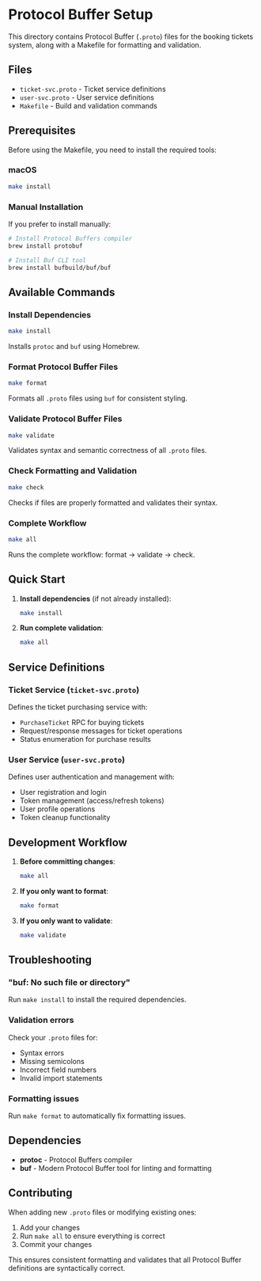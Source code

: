 # Protocol Buffer Setup

This directory contains Protocol Buffer (`.proto`) files for the booking tickets system, along with a Makefile for formatting and validation.

## Files

- `ticket-svc.proto` - Ticket service definitions
- `user-svc.proto` - User service definitions
- `Makefile` - Build and validation commands

## Prerequisites

Before using the Makefile, you need to install the required tools:

### macOS
```bash
make install
```

### Manual Installation
If you prefer to install manually:

```bash
# Install Protocol Buffers compiler
brew install protobuf

# Install Buf CLI tool
brew install bufbuild/buf/buf
```

## Available Commands

### Install Dependencies
```bash
make install
```
Installs `protoc` and `buf` using Homebrew.

### Format Protocol Buffer Files
```bash
make format
```
Formats all `.proto` files using `buf` for consistent styling.

### Validate Protocol Buffer Files
```bash
make validate
```
Validates syntax and semantic correctness of all `.proto` files.

### Check Formatting and Validation
```bash
make check
```
Checks if files are properly formatted and validates their syntax.

### Complete Workflow
```bash
make all
```
Runs the complete workflow: format → validate → check.

## Quick Start

1. **Install dependencies** (if not already installed):
   ```bash
   make install
   ```

2. **Run complete validation**:
   ```bash
   make all
   ```

## Service Definitions

### Ticket Service (`ticket-svc.proto`)
Defines the ticket purchasing service with:
- `PurchaseTicket` RPC for buying tickets
- Request/response messages for ticket operations
- Status enumeration for purchase results

### User Service (`user-svc.proto`)
Defines user authentication and management with:
- User registration and login
- Token management (access/refresh tokens)
- User profile operations
- Token cleanup functionality

## Development Workflow

1. **Before committing changes**:
   ```bash
   make all
   ```

2. **If you only want to format**:
   ```bash
   make format
   ```

3. **If you only want to validate**:
   ```bash
   make validate
   ```

## Troubleshooting

### "buf: No such file or directory"
Run `make install` to install the required dependencies.

### Validation errors
Check your `.proto` files for:
- Syntax errors
- Missing semicolons
- Incorrect field numbers
- Invalid import statements

### Formatting issues
Run `make format` to automatically fix formatting issues.

## Dependencies

- **protoc** - Protocol Buffers compiler
- **buf** - Modern Protocol Buffer tool for linting and formatting

## Contributing

When adding new `.proto` files or modifying existing ones:

1. Add your changes
2. Run `make all` to ensure everything is correct
3. Commit your changes

This ensures consistent formatting and validates that all Protocol Buffer definitions are syntactically correct. 
